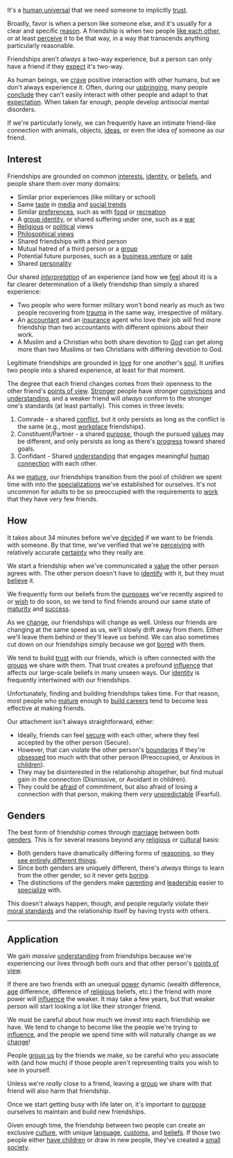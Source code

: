 
It's a [human universal](humanity-universals.md) that we need someone to implicitly [trust](trust.md).

Broadly, favor is when a person like someone else, and it's usually for a clear and specific [reason](purpose.md). A friendship is when two people [like each other](people-4_friends.md), or at least [perceive](image.md) it to be that way, in a way that transcends anything particularly reasonable.

Friendships aren't *always* a two-way experience, but a person can only have a friend if they [expect](imagination.md) it's two-way.

As human beings, we [crave](purpose.md) positive interaction with other humans, but we don't always experience it. Often, during our [upbringing](people-family.md), many people [conclude](logic.md) they can't easily interact with other people and adapt to that [expectation](imagination.md). When taken far enough, people develop antisocial mental disorders.

If we're particularly lonely, we can frequently have an intimate friend-like connection with animals, objects, [ideas](values.md), or even the idea *of* someone as our friend.

## Interest

Friendships are grounded on common [interests](purpose.md), [identity](identity.md), or [beliefs](understanding-certainty.md), and people share them over *many* domains:

- Similar prior experiences (like military or school)
- Same [taste](values-quality.md) in [media](creations.md) and [social trends](trends.md)
- Similar [preferences](humanity.md), such as with [food](cooking.md) or [recreation](purpose.md)
- A [group identity](groups-member.md), or shared suffering under one, such as a [war](people-conflicts-war.md)
- [Religious](religion.md) or [political](groups-large.md) views
- [Philosophical views](philosophy.md)
- Shared friendships with a third person
- Mutual hatred of a third person or a [group](groups-member.md)
- Potential future purposes, such as a [business venture](socialrisk.md) or [sale](marketing.md)
- Shared [personality](personality.md)

Our shared *[interpretation](imagination.md)* of an experience (and how we [feel](mind-feelings.md) about it) is a far clearer determination of a likely friendship than simply a shared experience:

- Two people who were former military won't bond nearly as much as two people recovering from [trauma](hardship-ptsd.md) in the same way, irrespective of military.
- An [accountant](accounting.md) and an [insurance](insurance.md) agent who love their job will find more friendship than two accountants with different opinions about their work.
- A Muslim and a Christian who both share devotion to [God](religion.md) can get along more than two Muslims or two Christians with differing devotion to God.

Legitimate friendships are grounded in [love](people-love.md) for one another's [soul](humanity.md). It unifies two people into a shared experience, at least for that moment.

The degree that each friend changes comes from their openness to the other friend's [points of view](image.md). [Stronger](power.md) people have stronger [convictions](understanding-certainty.md) and [understanding](understanding.md), and a weaker friend will *always* conform to the stronger one's standards (at least partially). This comes in three levels:

1. Comrade - a shared [conflict](people-conflicts.md), but it only persists as long as the conflict is the same (e.g., most [workplace](jobs-1_why.md) friendships).
2. Constituent/Partner - a shared [purpose](purpose.md), though the pursued [values](values.md) may be different, and only persists as long as there's [progress](results.md) toward shared goals.
3. Confidant - Shared [understanding](understanding.md) that engages meaningful [human connection](humanity.md) with each other.

As we [mature](maturity.md), our friendships transition from the pool of children we spent time with into the [specializations](jobs-specialization.md) we've established for ourselves. It's not uncommon for adults to be so preoccupied with the requirements to [work](results.md) that they have very few friends.

## How

It takes about 34 minutes before we've [decided](decisions.md) if we want to be friends with someone. By that time, we've verified that we're [perceiving](image.md) with relatively accurate [certainty](understanding-certainty.md) who they really are.

We start a friendship when we've communicated a [value](values.md) the other person agrees with. The other person doesn't have to [identify](identity.md) with it, but they must [believe](understanding-certainty.md) it.

We frequently form our beliefs from the [purposes](purpose.md) we've recently aspired to or [wish](imagination.md) to do soon, so we tend to find friends around our same state of [maturity](maturity.md) and [success](results.md).

As we [change](people-changes.md), our friendships will change as well. Unless our friends are changing at the same speed as us, we'll slowly drift away from them. Either we'll leave them behind or they'll leave *us* behind. We can also sometimes cut down on our friendships simply because we got [bored](purpose.md) with them.

We tend to build [trust](trust.md) with our friends, which is often connected with the [groups](groups-member.md) we share with them. That trust creates a profound [influence](influence.md) that affects our large-scale beliefs in many unseen ways. Our [identity](identity.md) is frequently intertwined with our friendships.

Unfortunately, finding and building friendships takes time. For that reason, most people who [mature](maturity.md) enough to [build careers](jobs-specialization.md) tend to become less effective at making friends.

Our attachment isn't always straightforward, either:

- Ideally, friends can feel [secure](safety.md) with each other, where they feel accepted by the other person (Secure).
- However, that can violate the other person's [boundaries](people-boundaries.md) if they're [obsessed](addiction.md) too much with that other person (Preoccupied, or Anxious in [children](maturity.md)).
- They may be disinterested in the relationship altogether, but find mutual gain in the connection (Dismissive, or Avoidant in children).
- They could be [afraid](mind-feelings-fear.md) of commitment, but also afraid of losing a connection with that person, making them *very* [unpredictable](imagination.md) (Fearful).

## Genders

The best form of friendship comes through [marriage](relationships-3_marriage.md) between both [genders](gender.md). This is for several reasons beyond any [religious](religion.md) or [cultural](people-culture.md) basis:

- Both genders have dramatically differing forms of [reasoning](logic.md), so they [see entirely different things](image.md).
- Since both genders are uniquely different, there's *always* things to learn from the other gender, so it never gets [boring](purpose.md).
- The distinctions of the genders make [parenting](people-family.md) and [leadership](groups-small.md) easier to [specialize](jobs-specialization.md) with.

This doesn't always happen, though, and people regularly violate their [moral standards](morality.md) and the relationship itself by having trysts with others.

* * * * *

## Application

We gain *massive* [understanding](understanding.md) from friendships because we're experiencing our lives through both ours and that other person's [points of view](image.md).

If there are two friends with an unequal [power](power.md) dynamic (wealth difference, [age](maturity.md) difference, difference of [religious](religion.md) beliefs, etc.) the friend with more power will [influence](influence.md) the weaker. It may take a few years, but that weaker person will start looking a lot like their stronger friend.

We must be careful about how much we invest into each friendship we have. We tend to change to become like the people we're trying to [influence](influence.md), and the people we spend time with will naturally change as *we* [change](people-changes.md)!

People [group us](image.md) by the friends we make, so be careful who you associate with (and how much) if those people aren't representing traits you wish to see in yourself.

Unless we're *really* close to a friend, leaving a [group](groups-small.md) we share with that friend will also harm that friendship.

Once we start getting busy with life later on, it's important to [purpose](purpose.md) ourselves to maintain and build new friendships.

Given enough time, the friendship between two people can create an exclusive [culture](people-culture.md), with unique [language](language.md), [customs](habits.md), and [beliefs](understanding-certainty.md). If those two people either [have children](people-family.md) or draw in new people, they've created a [small society](groups-small.md).
